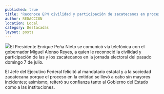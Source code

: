 ```yaml
---
published: true
title: "Reconoce EPN civilidad y participación de zacatecanos en proceso electoral  "
author: REDACCION
location: Local
category: Destacadas
layout: posts
---
```


![](http://i.imgur.com/dCkh3T0m.jpg)El Presidente Enrique Peña Nieto se comunicó vía telefónica con el gobernador Miguel Alonso Reyes, a quien le reconoció la civilidad y participación de las y los zacatecanos en la jornada electoral del pasado domingo 7 de julio.
 
El Jefe del Ejecutivo Federal felicitó al mandatario estatal y a la sociedad zacatecana porque el proceso en la entidad se llevó a cabo sin mayores incidentes; asimismo, reiteró su confianza tanto al Gobierno del Estado como a las instituciones.
